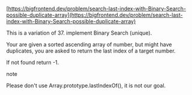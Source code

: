 [https://bigfrontend.dev/problem/search-last-index-with-Binary-Search-possible-duplicate-array](https://bigfrontend.dev/problem/search-last-index-with-Binary-Search-possible-duplicate-array)


This is a variation of 37. implement Binary Search (unique).

Your are given a sorted ascending array of number, but might have duplicates, you are asked to return the last index of a target number.

If not found return -1.

note

Please don't use Array.prototype.lastIndexOf(), it is not our goal.


